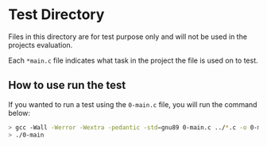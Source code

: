 # Test Directory

Files in this directory are for test purpose only and will not be used in the projects evaluation.

Each `*main.c` file indicates what task in the project the file is used on to test.

## How to use run the test

If you wanted to run a test using the `0-main.c` file, you will run the command below:

```bash
> gcc -Wall -Werror -Wextra -pedantic -std=gnu89 0-main.c ../*.c -o 0-main
> ./0-main
```
